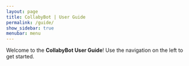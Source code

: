 ```yaml
---
layout: page
title: CollabyBot | User Guide
permalink: /guide/
show_sidebar: true
menubar: menu
---
```

Welcome to the **CollabyBot User Guide**! Use the navigation on the left to get started.
